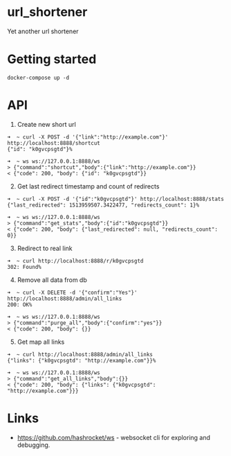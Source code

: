 # url_shortener
Yet another url shortener

# Getting started
```
docker-compose up -d
```

# API
1. Create new short url
```
➜  ~ curl -X POST -d '{"link":"http://example.com"}' http://localhost:8888/shortcut
{"id": "k0gvcpsgtd"}% 
```
```
➜  ~ ws ws://127.0.0.1:8888/ws
> {"command":"shortcut","body":{"link":"http://example.com"}}
< {"code": 200, "body": {"id": "k0gvcpsgtd"}}
```
2. Get last redirect timestamp and count of redirects
```
➜  ~ curl -X POST -d '{"id":"k0gvcpsgtd"}' http://localhost:8888/stats
{"last_redirected": 1513959507.3422477, "redirects_count": 1}%  
```
```
➜  ~ ws ws://127.0.0.1:8888/ws
> {"command":"get_stats","body":{"id":"k0gvcpsgtd"}}
< {"code": 200, "body": {"last_redirected": null, "redirects_count": 0}}
```
3. Redirect to real link
```
➜  ~ curl http://localhost:8888/r/k0gvcpsgtd
302: Found% 
```
4. Remove all data from db
```
➜  ~ curl -X DELETE -d '{"confirm":"Yes"}' http://localhost:8888/admin/all_links
200: OK%
```
```
➜  ~ ws ws://127.0.0.1:8888/ws
> {"command":"purge_all","body":{"confirm":"yes"}}
< {"code": 200, "body": {}}

```
5. Get map all links
```
➜  ~ curl http://localhost:8888/admin/all_links
{"links": {"k0gvcpsgtd": "http://example.com"}}%
```
```
➜  ~ ws ws://127.0.0.1:8888/ws
> {"command":"get_all_links","body":{}}
< {"code": 200, "body": {"links": {"k0gvcpsgtd": "http://example.com"}}}
```

# Links
* https://github.com/hashrocket/ws - websocket cli for exploring and debugging.  